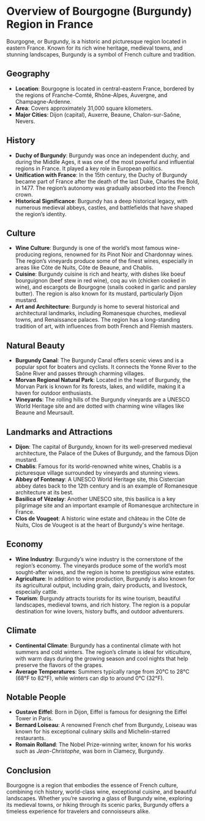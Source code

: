# Overview of Bourgogne (Burgundy) Region in France

Bourgogne, or Burgundy, is a historic and picturesque region located in eastern France. Known for its rich wine heritage, medieval towns, and stunning landscapes, Burgundy is a symbol of French culture and tradition.

## Geography
- **Location**: Bourgogne is located in central-eastern France, bordered by the regions of Franche-Comté, Rhône-Alpes, Auvergne, and Champagne-Ardenne.
- **Area**: Covers approximately 31,000 square kilometers.
- **Major Cities**: Dijon (capital), Auxerre, Beaune, Chalon-sur-Saône, Nevers.

## History
- **Duchy of Burgundy**: Burgundy was once an independent duchy, and during the Middle Ages, it was one of the most powerful and influential regions in France. It played a key role in European politics.
- **Unification with France**: In the 15th century, the Duchy of Burgundy became part of France after the death of the last Duke, Charles the Bold, in 1477. The region’s autonomy was gradually absorbed into the French crown.
- **Historical Significance**: Burgundy has a deep historical legacy, with numerous medieval abbeys, castles, and battlefields that have shaped the region’s identity.

## Culture
- **Wine Culture**: Burgundy is one of the world’s most famous wine-producing regions, renowned for its Pinot Noir and Chardonnay wines. The region’s vineyards produce some of the finest wines, especially in areas like Côte de Nuits, Côte de Beaune, and Chablis.
- **Cuisine**: Burgundy cuisine is rich and hearty, with dishes like boeuf bourguignon (beef stew in red wine), coq au vin (chicken cooked in wine), and escargots de Bourgogne (snails cooked in garlic and parsley butter). The region is also known for its mustard, particularly Dijon mustard.
- **Art and Architecture**: Burgundy is home to several historical and architectural landmarks, including Romanesque churches, medieval towns, and Renaissance palaces. The region has a long-standing tradition of art, with influences from both French and Flemish masters.

## Natural Beauty
- **Burgundy Canal**: The Burgundy Canal offers scenic views and is a popular spot for boaters and cyclists. It connects the Yonne River to the Saône River and passes through charming villages.
- **Morvan Regional Natural Park**: Located in the heart of Burgundy, the Morvan Park is known for its forests, lakes, and wildlife, making it a haven for outdoor enthusiasts.
- **Vineyards**: The rolling hills of the Burgundy vineyards are a UNESCO World Heritage site and are dotted with charming wine villages like Beaune and Meursault.

## Landmarks and Attractions
- **Dijon**: The capital of Burgundy, known for its well-preserved medieval architecture, the Palace of the Dukes of Burgundy, and the famous Dijon mustard.
- **Chablis**: Famous for its world-renowned white wines, Chablis is a picturesque village surrounded by vineyards and stunning views.
- **Abbey of Fontenay**: A UNESCO World Heritage site, this Cistercian abbey dates back to the 12th century and is an example of Romanesque architecture at its best.
- **Basilica of Vézelay**: Another UNESCO site, this basilica is a key pilgrimage site and an important example of Romanesque architecture in France.
- **Clos de Vougeot**: A historic wine estate and château in the Côte de Nuits, Clos de Vougeot is at the heart of Burgundy's wine heritage.

## Economy
- **Wine Industry**: Burgundy’s wine industry is the cornerstone of the region’s economy. The vineyards produce some of the world’s most sought-after wines, and the region is home to prestigious wine estates.
- **Agriculture**: In addition to wine production, Burgundy is also known for its agricultural output, including grain, dairy products, and livestock, especially cattle.
- **Tourism**: Burgundy attracts tourists for its wine tourism, beautiful landscapes, medieval towns, and rich history. The region is a popular destination for wine lovers, history buffs, and outdoor adventurers.

## Climate
- **Continental Climate**: Burgundy has a continental climate with hot summers and cold winters. The region’s climate is ideal for viticulture, with warm days during the growing season and cool nights that help preserve the flavors of the grapes.
- **Average Temperatures**: Summers typically range from 20°C to 28°C (68°F to 82°F), while winters can dip to around 0°C (32°F).

## Notable People
- **Gustave Eiffel**: Born in Dijon, Eiffel is famous for designing the Eiffel Tower in Paris.
- **Bernard Loiseau**: A renowned French chef from Burgundy, Loiseau was known for his exceptional culinary skills and Michelin-starred restaurants.
- **Romain Rolland**: The Nobel Prize-winning writer, known for his works such as *Jean-Christophe*, was born in Clamecy, Burgundy.

## Conclusion
Bourgogne is a region that embodies the essence of French culture, combining rich history, world-class wine, exceptional cuisine, and beautiful landscapes. Whether you’re savoring a glass of Burgundy wine, exploring its medieval towns, or hiking through its scenic parks, Burgundy offers a timeless experience for travelers and connoisseurs alike.
